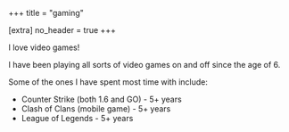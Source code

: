 +++
title = "gaming"

[extra]
no_header = true
+++

I love video games!

I have been playing all sorts of video games on and off since the age of 6.

Some of the ones I have spent most time with include:

- Counter Strike (both 1.6 and GO) - 5+ years
- Clash of Clans (mobile game) - 5+ years
- League of Legends - 5+ years
